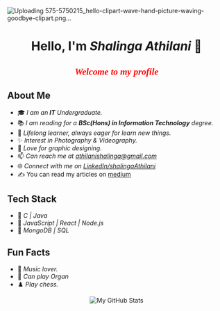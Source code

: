 
![Uploading 575-5750215_hello-clipart-wave-hand-picture-waving-goodbye-clipart.png…]()

<h1 align="center"> Hello, I'm <i>Shalinga Athilani</i> 💫</h1>

<p align="center"><i><font face="Brush Script MT" color="red"><h2 align ="center" font type = ""></b>Welcome to my profile </h2></font></i></p>

<h2>About Me</h2>

- 🎓 <i>I am an<b> IT</b> Undergraduate. </i>
- 📚 <i>I am reading for a <b>BSc(Hons) in Information Technology</b> degree.</i>
- 🌱 <i>Lifelong learner, always eager for learn new things.</i>
- ✨ <i>Interest in Photography & Videography. </i>
- 🔮 <i>Love for graphic designing.</i>
- 📫 <i>Can reach me at athilanishalinga@gmail.com</i>
- 🌐 <i>Connect with me on <a href = "www.linkedin.com/in/athilani-shalinga-a634ab254">LinkedIn/shalingaAthilani</a></i>
- ✍️ You can read my articles on <a href = "https://medium.com/@athilanishalinga">medium</a></i>

<h2>Tech Stack</h2>

- 🧩 <i>C | Java</i>
- 🌟 <i>JavaScript | React | Node.js</i>
- 💾 <i>MongoDB | SQL</i>

<h2>Fun Facts</h2>

- 🎵 <i>Music lover.</i>
- 🎹 <i>Can play Organ</i>
- ♟️ <i>Play chess.</i>


<p align="center">
  <img src="https://github-readme-stats.vercel.app/api?username=thilaniShalinga&show_icons=true" alt="My GitHub Stats">
</p>


<!--
**thilaniShalinga/thilaniShalinga** is a ✨ _special_ ✨ repository because its `README.md` (this file) appears on your GitHub profile.

Here are some ideas to get you started:

- 🔭 I’m currently working on ...
- 🌱 I’m currently learning ...
- 👯 I’m looking to collaborate on ...
- 🤔 I’m looking for help with ...
- 💬 Ask me about ...
- 📫 How to reach me: ...
- 😄 Pronouns: ...
- ⚡ Fun fact: ...
-->
